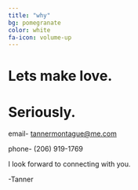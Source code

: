 ```yaml
---
title: "why"
bg: pomegranate
color: white
fa-icon: volume-up
---
```


# Lets make love.
# Seriously.

email- tannermontague@me.com

phone- (206) 919-1769

I look forward to connecting with you.

-Tanner
